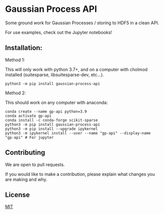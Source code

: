 # Gaussian Process API

Some ground work for Gaussian Processes / storing to HDF5 in a clean API.

For use examples, check out the Jupyter notebooks!

## Installation:

Method 1:

This will only work with python 3.7+, and on a computer with cholmod installed (suitesparse, libsuitesparse-dev, etc...).
```
python3 -m pip install gaussian-process-api
```

Method 2:

This should work on any computer with anaconda:
```
conda create --name gp-api python=3.9
conda activate gp-api
conda install -c conda-forge scikit-sparse
python3 -m pip install gaussian-process-api
python3 -m pip install --upgrade ipykernel
python3 -m ipykernel install --user --name "gp-api" --display-name "gp-api" # For jupyter 
```

## Contributing

We are open to pull requests. 

If you would like to make a contribution, please explain what changes you are making and why.

## License

[MIT](https://choosealicense.com/licenses/mit)
